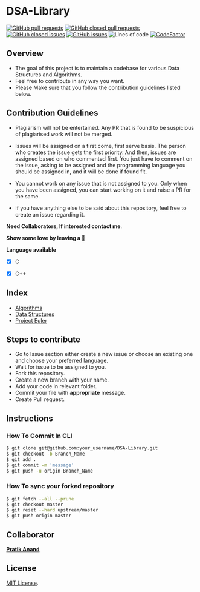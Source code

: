 # DSA-Library

[![GitHub pull requests](https://img.shields.io/github/issues-pr/krishrahul98/DSA-Library?style=flat-square)](https://github.com/pratik8696/DSA/pulls?q=is%3Aopen+is%3Apr)
[![GitHub closed pull requests](https://img.shields.io/github/issues-pr-closed/krishrahul98/DSA-Library?style=flat-square)](https://github.com/pratik8696/DSA/pulls?q=is%3Apr+is%3Aclosed)
[![GitHub closed issues](https://img.shields.io/github/issues-closed/krishrahul98/DSA-Library?style=flat-square)](https://github.com/pratik8696/DSA/issues?q=is%3Aissue+is%3Aclosed)
[![GitHub issues](https://img.shields.io/github/issues/krishrahul98/DSA-Library?style=flat-square)](https://github.com/pratik8696/DSA/issues?q=is%3Aopen+is%3Aissue)
![Lines of code](https://img.shields.io/tokei/lines/github/pratik8696/DSA?style=flat-square)
[![CodeFactor](https://www.codefactor.io/repository/github/pratik8696/dsa/badge)](https://www.codefactor.io/repository/github/pratik8696/dsa)


**Overview**
------------------------------

- The goal of this project is to maintain a codebase for various Data Structures and Algorithms.
- Feel free to contribute in any way you want.
- Please Make sure that you follow the contribution guidelines listed below.

**Contribution Guidelines**
------------------------------
- Plagiarism will not be entertained. Any PR that is found to be suspicious of plagiarised work will not be merged.

- Issues will be assigned on a first come, first serve basis. The person who creates the issue gets the first priority. And then, issues are assigned based on who   commented first. You just have to comment on the issue, asking to be assigned and the programming language you should be assigned in, and it will be done if found fit.

- You cannot work on any issue that is not assigned to you. Only when you have been assigned, you can start working on it and raise a PR for the same.

- If you have anything else to be said about this repository, feel free to create an issue regarding it.

**Need Collaborators, If interested contact me**.

**Show some love by leaving a :star2:** 

**Language available**
- [x] C
- [x] C++


**Index**
-----------
- [Algorithms](https://github.com/krishrahul98/DSA-Library/tree/main/Algorithms)
- [Data Structures](https://github.com/krishrahul98/DSA-Library/tree/main/Data_Structures)
- [Project Euler](https://github.com/krishrahul98/DSA-Library/tree/main/Project_Euler)


**Steps to contribute**
-----------------------------

- Go to Issue section either create a new issue or choose an existing one and choose your preferred language.
- Wait for issue to be assigned to you.
- Fork this repository.
- Create a new branch with your name.
- Add your code in relevant folder.
- Commit your file with **appropriate** message.
- Create Pull request.

**Instructions**
-----------------------

### How To Commit In CLI

```sh
$ git clone git@github.com:your_username/DSA-Library.git
$ git checkout -b Branch_Name
$ git add .
$ git commit -m 'message'
$ git push -u origin Branch_Name

```

### How To sync your forked repository

```sh
$ git fetch --all --prune
$ git checkout master
$ git reset --hard upstream/master
$ git push origin master

```

## Collaborator

**[Pratik Anand](https://github.com/pratik8696)**


## License
[MIT License](/LICENSE).
